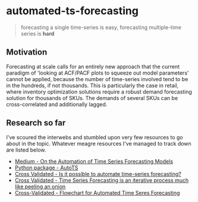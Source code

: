 # automated-ts-forecasting
> forecasting a single time-series is easy, forecasting multiple-time series is **hard**

## Motivation

Forecasting at scale calls for an entirely new approach that the current paradigm of 'looking at ACF/PACF plots to squeeze out model parameters' cannot be applied, because the number of time-series involved tend to be in the hundreds, if not thousands. This is particularly the case in retail, where inventory optimization solutions require a robust demand forecasting solution for thousands of SKUs. The demands of several SKUs can be cross-correlated and additionally lagged.  

## Research so far

I've scoured the interwebs and stumbled upon very few resources to go about in the topic. Whatever meagre resources I've managed to track down are listed below. 

- [Medium - On the Automation of Time Series Forecasting Models](https://towardsdatascience.com/on-the-automation-of-time-series-forecasting-models-technical-and-organizational-considerations-286db3120c8e)
- [Python package - AutoTS](https://pypi.org/project/AutoTS/)
- [Cross Validated - Is it possible to automate time-series forecasting?](https://stats.stackexchange.com/questions/380599/is-it-possible-to-automate-time-series-forecasting)
- [Cross Validated - Time Series Forecasting is an iterative process much like peeling an onion](https://stats.stackexchange.com/a/254496/122124)
- [Cross-Validated - Flowchart for Automated Time Seres Forecasting](https://i.stack.imgur.com/5rqlo.png)
